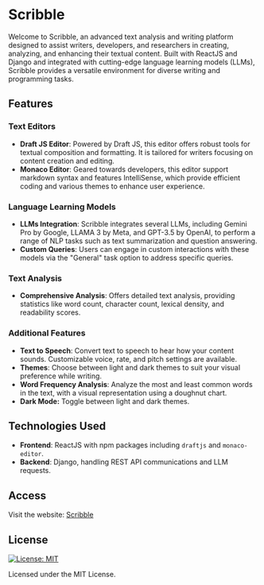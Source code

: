 # Scribble

Welcome to Scribble, an advanced text analysis and writing platform designed to assist writers, developers, and researchers in creating, analyzing, and enhancing their textual content. Built with ReactJS and Django and integrated with cutting-edge language learning models (LLMs), Scribble provides a versatile environment for diverse writing and programming tasks.

## Features

### Text Editors
- **Draft JS Editor**: Powered by Draft JS, this editor offers robust tools for textual composition and formatting. It is tailored for writers focusing on content creation and editing.
- **Monaco Editor**: Geared towards developers, this editor support markdown syntax and features IntelliSense, which provide efficient coding and various themes to enhance user experience.

### Language Learning Models
- **LLMs Integration**: Scribble integrates several LLMs, including Gemini Pro by Google, LLAMA 3 by Meta, and GPT-3.5 by OpenAI, to perform a range of NLP tasks such as text summarization and question answering.
- **Custom Queries**: Users can engage in custom interactions with these models via the "General" task option to address specific queries.

### Text Analysis
- **Comprehensive Analysis**: Offers detailed text analysis, providing statistics like word count, character count, lexical density, and readability scores.

### Additional Features
- **Text to Speech**: Convert text to speech to hear how your content sounds. Customizable voice, rate, and pitch settings are available.
- **Themes**: Choose between light and dark themes to suit your visual preference while writing.
- **Word Frequency Analysis**: Analyze the most and least common words in the text, with a visual representation using a doughnut chart.
- **Dark Mode:** Toggle between light and dark themes.

## Technologies Used
- **Frontend**: ReactJS with npm packages including `draftjs` and `monaco-editor`.
- **Backend**: Django, handling REST API communications and LLM requests.

## Access
Visit the website: [Scribble](https://scribble-farneet.vercel.app/)

## License
[![License: MIT](https://img.shields.io/badge/License-MIT-yellow.svg)](https://opensource.org/licenses/MIT)

Licensed under the MIT License.
